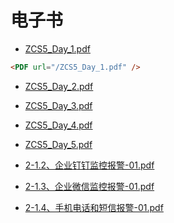 # 电子书

- [ZCS5_Day_1.pdf](ZCS5_Day_1.pdf)



<PDF url="/ZCS5_Day_1.pdf" />

```md
<PDF url="/ZCS5_Day_1.pdf" />
```



- [ZCS5_Day_2.pdf](ZCS5_Day_2.pdf)

- [ZCS5_Day_3.pdf](ZCS5_Day_3.pdf)
- [ZCS5_Day_4.pdf](ZCS5_Day_4.pdf)
- [ZCS5_Day_5.pdf](ZCS5_Day_5.pdf)

- [2-1.2、企业钉钉监控报警-01.pdf](2-1.2、企业钉钉监控报警-01.pdf)
- [2-1.3、企业微信监控报警-01.pdf](2-1.3、企业微信监控报警-01.pdf)
- [2-1.4、手机电话和短信报警-01.pdf](2-1.4、手机电话和短信报警-01.pdf)